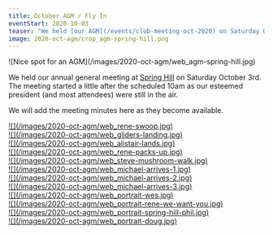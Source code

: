 ```yaml
---
title: October AGM / Fly In
eventStart: 2020-10-03
teaser: "We held [our AGM](/events/club-meeting-oct-2020) on Saturday October 3rd at Spring Hill."
image: 2020-oct-agm/crop_agm-spring-hill.png
---
```


<div class="inline-img" data-fancybox="gallery" href="/images/2020-oct-agm/agm-spring-hill.jpg">
![Nice spot for an AGM](/images/2020-oct-agm/web_agm-spring-hill.jpg)
</div>

We held our annual general meeting at [Spring Hill](https://siteguide.org.au/Sites/Spring%20Hill.html) on Saturday October 3rd.
The meeting started a little after the scheduled 10am as our esteemed president (and most attendees) were still in the air.

We will add the meeting minutes here as they become available.

<div class="grid">
<div class="grid-sizer"></div>
<div class="grid-item"><a href='/images/2020-oct-agm/rene-swoop.jpg'>![](/images/2020-oct-agm/web_rene-swoop.jpg)</a></div>
<div class="grid-item grid-item--width2"><a href='/images/2020-oct-agm/gliders-landing.jpg'>![](/images/2020-oct-agm/web_gliders-landing.jpg)</a></div>
<div class="grid-item"><a href='/images/2020-oct-agm/alistair-lands.jpg'>![](/images/2020-oct-agm/web_alistair-lands.jpg)</a></div>
<div class="grid-item"><a href='/images/2020-oct-agm/rene-packs-up.jpg'>![](/images/2020-oct-agm/web_rene-packs-up.jpg)</a></div>
<div class="grid-item"><a href='/images/2020-oct-agm/steve-mushroom-walk.jpg'>![](/images/2020-oct-agm/web_steve-mushroom-walk.jpg)</a></div>
</div>

<div class="grid">
<div class="grid-sizer"></div>
<div class="grid-item"><a href='/images/2020-oct-agm/michael-arrives-1.jpg'>![](/images/2020-oct-agm/web_michael-arrives-1.jpg)</a></div>
<div class="grid-item"><a href='/images/2020-oct-agm/michael-arrives-2.jpg'>![](/images/2020-oct-agm/web_michael-arrives-2.jpg)</a></div>
<div class="grid-item"><a href='/images/2020-oct-agm/michael-arrives-3.jpg'>![](/images/2020-oct-agm/web_michael-arrives-3.jpg)</a></div>
</div>

<div class="grid">
<div class="grid-sizer"></div>
<div class="grid-item"><a href='/images/2020-oct-agm/portrait-wes.jpg'>![](/images/2020-oct-agm/web_portrait-wes.jpg)</a></div>
<div class="grid-item"><a href='/images/2020-oct-agm/portrait-rene-we-want-you.jpg'>![](/images/2020-oct-agm/web_portrait-rene-we-want-you.jpg)</a></div>
<div class="grid-item"><a href='/images/2020-oct-agm/portrait-spring-hill-phil.jpg'>![](/images/2020-oct-agm/web_portrait-spring-hill-phil.jpg)</a></div>
<div class="grid-item grid-item--width3"><a href='/images/2020-oct-agm/portrait-doug.jpg'>![](/images/2020-oct-agm/web_portrait-doug.jpg)</a></div>
</div>

